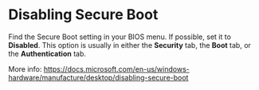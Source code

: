 Disabling Secure Boot
=====

Find the Secure Boot setting in your BIOS menu. If possible, set it to **Disabled**. This option is usually in either the **Security** tab, the **Boot** tab, or the **Authentication** tab.

More info: https://docs.microsoft.com/en-us/windows-hardware/manufacture/desktop/disabling-secure-boot